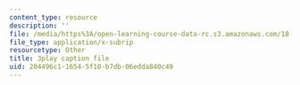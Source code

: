 ```yaml
---
content_type: resource
description: ''
file: /media/https%3A/open-learning-course-data-rc.s3.amazonaws.com/18-s096-topics-in-mathematics-with-applications-in-finance-fall-2013/204496c116545f10b7db06edda840c49_Z5yRMMVUC5w.vtt
file_type: application/x-subrip
resourcetype: Other
title: 3play caption file
uid: 204496c1-1654-5f10-b7db-06edda840c49
---
```

